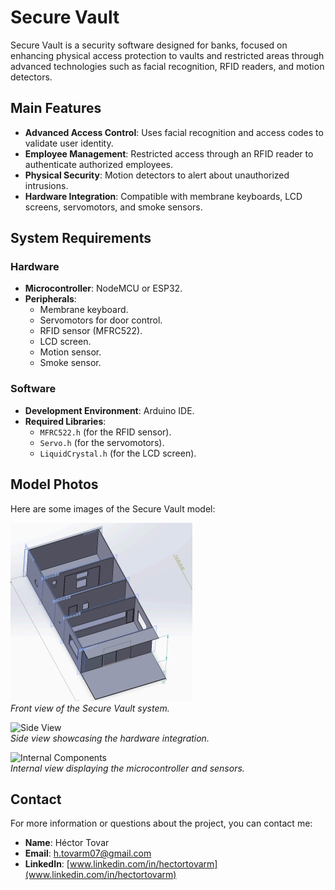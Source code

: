 # Secure Vault  

Secure Vault is a security software designed for banks, focused on enhancing physical access protection to vaults and restricted areas through advanced technologies such as facial recognition, RFID readers, and motion detectors.  

## Main Features  

- **Advanced Access Control**: Uses facial recognition and access codes to validate user identity.  
- **Employee Management**: Restricted access through an RFID reader to authenticate authorized employees.  
- **Physical Security**: Motion detectors to alert about unauthorized intrusions.  
- **Hardware Integration**: Compatible with membrane keyboards, LCD screens, servomotors, and smoke sensors.  

## System Requirements  

### Hardware  
- **Microcontroller**: NodeMCU or ESP32.  
- **Peripherals**:  
  - Membrane keyboard.  
  - Servomotors for door control.  
  - RFID sensor (MFRC522).  
  - LCD screen.  
  - Motion sensor.  
  - Smoke sensor.  

### Software  
- **Development Environment**: Arduino IDE.  
- **Required Libraries**:  
  - `MFRC522.h` (for the RFID sensor).  
  - `Servo.h` (for the servomotors).  
  - `LiquidCrystal.h` (for the LCD screen).  

## Model Photos  

Here are some images of the Secure Vault model:

![3D View](./images/3D.png)  
*Front view of the Secure Vault system.*

![Side View](https://example.com/side_view.jpg)  
*Side view showcasing the hardware integration.*

![Internal Components](https://example.com/internal_components.jpg)  
*Internal view displaying the microcontroller and sensors.*

## Contact  

For more information or questions about the project, you can contact me:  
- **Name**: Héctor Tovar  
- **Email**: h.tovarm07@gmail.com  
- **LinkedIn**: [www.linkedin.com/in/hectortovarm](www.linkedin.com/in/hectortovarm)  
